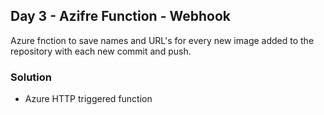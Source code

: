 ## Day 3 - Azifre Function - Webhook

Azure fnction to save names and URL's for every new image added to the repository with each new commit and push.

### Solution

* Azure HTTP triggered function